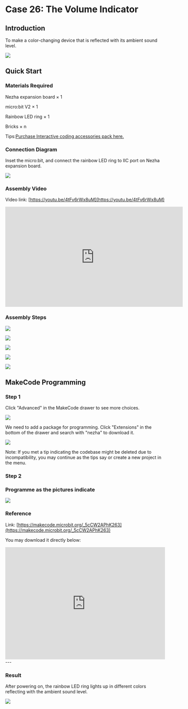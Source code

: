 # Case 26: The Volume Indicator

## Introduction
To make a color-changing device that is reflected with its ambient sound level. 

![](./images/case_28_01.png)

## Quick Start 



### Materials Required


Nezha expansion board × 1

micro:bit V2 × 1

Rainbow LED ring  × 1

Bricks × n

Tips:[Purchase Interactive coding accessories pack here.](https://www.elecfreaks.com/interactive-coding-accessories-pack.html)




### Connection Diagram 

Inset the micro:bit, and connect the rainbow LED ring to IIC port on Nezha expansion board. 


![](./images/case_28_03.png)



### Assembly Video





Video link: [https://youtu.be/4tFv6rWx8uM](https://youtu.be/4tFv6rWx8uM)

<iframe width="560" height="315" src="https://www.youtube.com/embed/4tFv6rWx8uM" title="YouTube video player" frameborder="0" allow="accelerometer; autoplay; clipboard-write; encrypted-media; gyroscope; picture-in-picture" allowfullscreen></iframe>


### Assembly Steps

![](./images/case_step_26_01.png)

![](./images/case_step_26_02.png)

![](./images/case_step_26_03.png)

![](./images/case_step_26_04.png)

![](./images/case_step_26_05.png)



## MakeCode Programming 



### Step 1


Click "Advanced" in the MakeCode drawer to see more choices. 

![](./images/case_01_10.png)




We need to add a package for programming. Click "Extensions" in the bottom of the drawer and search with "nezha" to download it. 

![](./images/case_03_09.png)


Note: If you met a tip indicating the codebase might be deleted due to incompatibility, you may continue as the tips say or create a new project in the menu. 

### Step 2


### Programme as the pictures indicate


![](./images/case_28_10.png)



### Reference

Link: [https://makecode.microbit.org/_5cCW2APhK263](https://makecode.microbit.org/_5cCW2APhK263)

You may download it directly below: 

<div style="position:relative;height:0;padding-bottom:70%;overflow:hidden;"><iframe style="position:absolute;top:0;left:0;width:100%;height:100%;" src="https://makecode.microbit.org/#pub:_5cCW2APhK263" frameborder="0" sandbox="allow-popups allow-forms allow-scripts allow-same-origin"></iframe></div>  
---

### Result
After powering on, the rainbow LED ring lights up in different colors reflecting with the ambient sound level. 

![](./images/case-gif-26.gif)

